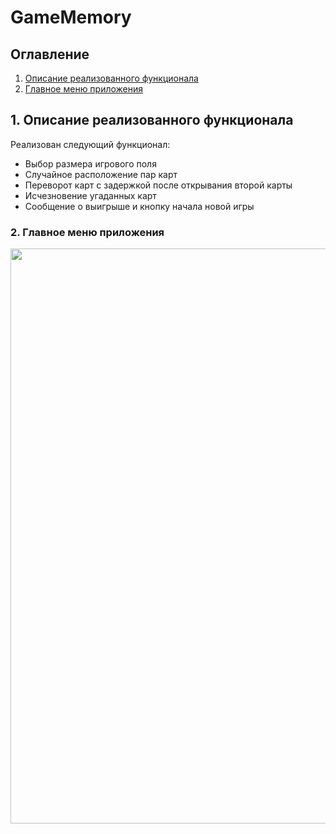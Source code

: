# GameMemory

## Оглавление
1. [Описание реализованного функционала](#1-описание-реализованного-функционала)   
2. [Главное меню приложения](#2-главное-меню-приложения)       

## 1. Описание реализованного функционала

Реализован следующий функционал:
* Выбор размера игрового поля
* Случайное расположение пар карт
* Переворот карт с задержкой после открывания второй карты
* Исчезновение угаданных карт
* Сообщение о выигрыше и кнопку начала новой игры

### 2. Главное меню приложения

<img src="https://i.ibb.co/fqWqsvW/menu.jpg" width="540" height="920" />

